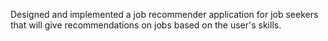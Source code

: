 Designed and implemented a job recommender application for job seekers that will give recommendations on jobs based on the user's skills.
